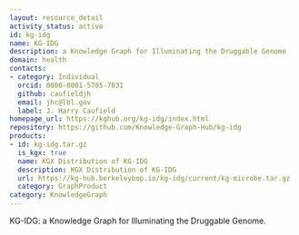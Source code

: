 ```yaml
---
layout: resource_detail
activity_status: active
id: kg-idg
name: KG-IDG
description: a Knowledge Graph for Illuminating the Druggable Genome
domain: health
contacts:
- category: Individual
  orcid: 0000-0001-5705-7831
  github: caufieldjh
  email: jhc@lbl.gov
  label: J. Harry Caufield
homepage_url: https://kghub.org/kg-idg/index.html
repository: https://github.com/Knowledge-Graph-Hub/kg-idg
products:
- id: kg-idg.tar.gz
  is_kgx: true
  name: KGX Distribution of KG-IDG
  description: KGX Distribution of KG-IDG
  url: https://kg-hub.berkeleybop.io/kg-idg/current/kg-microbe.tar.gz
  category: GraphProduct
category: KnowledgeGraph
---
```


KG-IDG: a Knowledge Graph for Illuminating the Druggable Genome.
